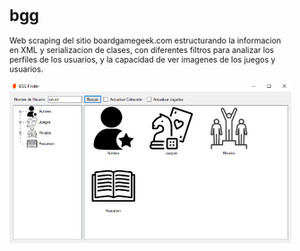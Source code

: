 # bgg
Web scraping del sitio boardgamegeek.com estructurando la informacion en XML y serializacion de clases, con diferentes filtros para analizar los perfiles de los usuarios, y la capacidad de ver imagenes de los juegos y usuarios.

![alt text](https://raw.githubusercontent.com/Rakzol/Web-scraping-Bgg/main/bgg.png)
